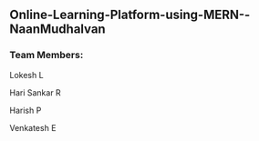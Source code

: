 ## Online-Learning-Platform-using-MERN--NaanMudhalvan


### Team Members:

Lokesh L 

Hari Sankar R  

Harish P 

Venkatesh E
